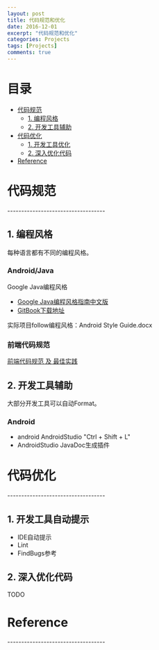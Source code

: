 ```yaml
---
layout: post
title: 代码规范和优化
date: 2016-12-01
excerpt: "代码规范和优化"
categories: Projects
tags: [Projects]
comments: true
---
```


# 目录
- [代码规范](#代码规范)  
    - [1. 编程风格](#编程风格)
    - [2. 开发工具辅助](#开发工具辅助)
- [代码优化](#代码优化) 
    - [1. 开发工具优化](#开发工具优化)
    - [2. 深入优化代码](#深入优化代码)
- [Reference](#Reference)



<h1 id="代码规范"> 代码规范 </h1>
-----------------------------------

<h2 id="编程风格"> 1. 编程风格 </h2>

每种语言都有不同的编程风格。

### Android/Java 

Google Java编程风格

- [Google Java编程风格指南中文版 ](http://www.cnblogs.com/lanxuezaipiao/p/3534447.html)
- [GitBook下载地址](https://www.gitbook.com/book/jervyshi/google-java-styleguide-zh/details)

实际项目follow编程风格：Android Style Guide.docx

### 前端代码规范

[前端代码规范 及 最佳实践](https://coderlmn.github.io/code-standards/) 


<h2 id="开发工具辅助"> 2. 开发工具辅助 </h2>

大部分开发工具可以自动Format。

### Android

- android AndroidStudio "Ctrl + Shift + L"
- AndroidStudio JavaDoc生成插件


<h1 id="代码优化"> 代码优化 </h1>
-----------------------------------

<h2 id="开发工具自动提示"> 1. 开发工具自动提示 </h2>

- IDE自动提示
- Lint
- FindBugs参考

<h2 id="深入优化代码"> 2. 深入优化代码 </h2>

TODO



<h1 id="Reference"> Reference </h1>
-----------------------------------
